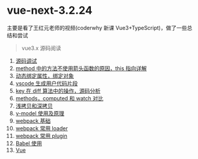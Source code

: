 # vue-next-3.2.24

主要是看了王红元老师的视频(coderwhy 新课 Vue3+TypeScript)，做了一些总结和尝试

> vue3.x 源码阅读

1. [源码调试](https://github.com/zptime/vue-next-3.2.24/blob/master/readme/debugger.md)
2. [method 中的方法不使用箭头函数的原因，this 指向详解](https://github.com/zptime/vue-next-3.2.24/blob/master/readme/methods.md)
3. [动态绑定属性，绑定对象](https://github.com/zptime/vue-next-3.2.24/blob/master/readme/binding.md)
4. [vscode 生成用户代码片段](https://github.com/zptime/vue-next-3.2.24/blob/master/readme/snippet.md)
5. [key 在 diff 算法中的操作，源码分析](https://github.com/zptime/vue-next-3.2.24/blob/master/readme/diff.md)
6. [methods，computed 和 watch 对比](https://github.com/zptime/vue-next-3.2.24/blob/master/readme/computed.md)
7. [浅拷贝和深拷贝](https://github.com/zptime/vue-next-3.2.24/blob/master/readme/clone.md)
8. [v-model 使用及原理](https://github.com/zptime/vue-next-3.2.24/blob/master/readme/model.md)
9. [webpack 基础](https://github.com/zptime/vue-next-3.2.24/blob/master/readme/webpack.md)
10. [webpack 常用 loader](https://github.com/zptime/vue-next-3.2.24/blob/master/readme/loader.md)
11. [webpack 常用 plugin](https://github.com/zptime/vue-next-3.2.24/blob/master/readme/plugin.md)
12. [Babel 使用](https://github.com/zptime/vue-next-3.2.24/blob/master/readme/babel.md)
12. [Vue](https://github.com/zptime/vue-next-3.2.24/blob/master/readme/vue.md)
